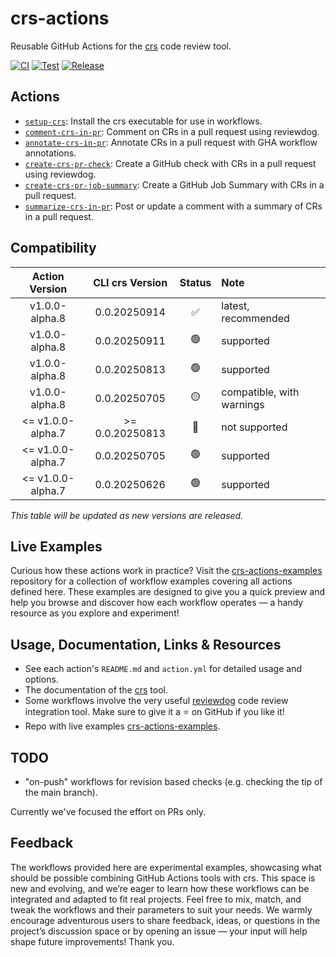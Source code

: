 # crs-actions

Reusable GitHub Actions for the [crs](https://github.com/mbarbin/crs) code review tool.

[![CI](https://github.com/mbarbin/crs-actions/actions/workflows/ci.yml/badge.svg)](https://github.com/mbarbin/crs-actions/actions/workflows/ci.yml)
[![Test](https://github.com/mbarbin/crs-actions/actions/workflows/test-setup-crs.yml/badge.svg)](https://github.com/mbarbin/crs-actions/actions/workflows/test-setup-crs.yml)
[![Release](https://github.com/mbarbin/crs-actions/actions/workflows/create-release-on-tag.yml/badge.svg)](https://github.com/mbarbin/crs-actions/actions/workflows/create-release-on-tag.yml)

## Actions

- [`setup-crs`](./setup-crs/README.md): Install the crs executable for use in workflows.
- [`comment-crs-in-pr`](./comment-crs-in-pr/README.md): Comment on CRs in a pull request using reviewdog.
- [`annotate-crs-in-pr`](./annotate-crs-in-pr/README.md): Annotate CRs in a pull request with GHA workflow annotations.
- [`create-crs-pr-check`](./create-crs-pr-check/README.md): Create a GitHub check with CRs in a pull request using reviewdog.
- [`create-crs-pr-job-summary`](./create-crs-pr-job-summary/README.md): Create a GitHub Job Summary with CRs in a pull request.
- [`summarize-crs-in-pr`](./summarize-crs-in-pr/README.md): Post or update a comment with a summary of CRs in a pull request.

## Compatibility

| Action Version     | CLI crs Version | Status | Note                      |
|:------------------:|:---------------:|:------:|:--------------------------|
| v1.0.0-alpha.8     | 0.0.20250914    | ✅     | latest, recommended       |
| v1.0.0-alpha.8     | 0.0.20250911    | 🟢     | supported                 |
| v1.0.0-alpha.8     | 0.0.20250813    | 🟢     | supported                 |
| v1.0.0-alpha.8     | 0.0.20250705    | 🟡     | compatible, with warnings |
| <= v1.0.0-alpha.7  | >= 0.0.20250813 | 🔴     | not supported             |
| <= v1.0.0-alpha.7  | 0.0.20250705    | 🟢     | supported                 |
| <= v1.0.0-alpha.7  | 0.0.20250626    | 🟢     | supported                 |

_This table will be updated as new versions are released._

## Live Examples

Curious how these actions work in practice? Visit the [crs-actions-examples](https://github.com/mbarbin/crs-actions-examples) repository for a collection of workflow examples covering all actions defined here. These examples are designed to give you a quick preview and help you browse and discover how each workflow operates — a handy resource as you explore and experiment!

## Usage, Documentation, Links & Resources

- See each action's `README.md` and `action.yml` for detailed usage and options.
- The documentation of the [crs](https://mbarbin.github.io/crs/) tool.
- Some workflows involve the very useful [reviewdog](https://github.com/reviewdog/reviewdog) code review integration tool. Make sure to give it a ⭐ on GitHub if you like it!
- Repo with live examples [crs-actions-examples](https://github.com/mbarbin/crs-actions-examples).

## TODO

- "on-push" workflows for revision based checks (e.g. checking the tip of the main branch).

Currently we've focused the effort on PRs only.

## Feedback

 The workflows provided here are experimental examples, showcasing what should be possible combining GitHub Actions tools with crs. This space is new and evolving, and we’re eager to learn how these workflows can be integrated and adapted to fit real projects. Feel free to mix, match, and tweak the workflows and their parameters to suit your needs. We warmly encourage adventurous users to share feedback, ideas, or questions in the project’s discussion space or by opening an issue — your input will help shape future improvements! Thank you.
